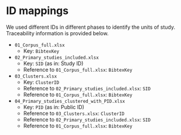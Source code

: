 # ID mappings
We used different IDs in different phases to identify the units of study. Traceability information is provided below.

* `01_Corpus_full.xlsx`
  * Key: `BibtexKey`
* `02_Primary_studies_included.xlsx`
  * Key: `SID` (as in: Study ID)
  * Reference to `01_Corpus_full.xlsx`: `BibtexKey`
* `03_Clusters.xlsx`
  * Key: `ClusterID`
  * Reference to `02_Primary_studies_included.xlsx`: `SID`
  * Reference to `01_Corpus_full.xlsx`: `BibtexKey`
* `04_Primary_studies_clustered_with_PID.xlsx`
  * Key: `PID` (as in: Public ID)
  * Reference to `03_Clusters.xlsx`: `ClusterID`
  * Reference to `02_Primary_studies_included.xlsx`: `SID`
  * Reference to `01_Corpus_full.xlsx`: `BibtexKey`